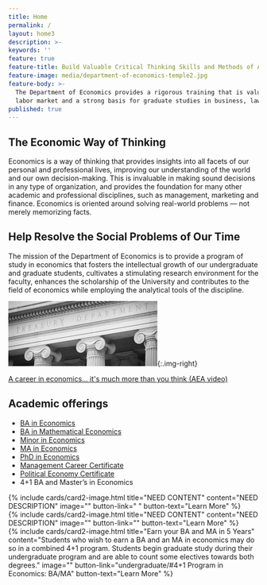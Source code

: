 ```yaml
---
title: Home
permalink: /
layout: home3
description: >- 
keywords: ''
feature: true
feature-title: Build Valuable Critical Thinking Skills and Methods of Analysis
feature-image: media/department-of-economics-temple2.jpg
feature-body: >-
  The Department of Economics provides a rigorous training that is valuable in the competitive
  labor market and a strong basis for graduate studies in business, law and the social sciences.
published: true
---
```

## The Economic Way of Thinking
Economics is a way of thinking that provides insights into all facets of our personal and professional lives, improving our understanding of the world and our own decision-making. This is invaluable in making sound decisions in any type of organization, and provides the foundation for many other academic and professional disciplines, such as management, marketing and finance. Economics is oriented around solving real-world  problems — not merely memorizing facts.

## Help Resolve the Social Problems of Our Time
The mission of the Department of Economics is to provide a program of study in economics that fosters the intellectual growth of our undergraduate and graduate students, cultivates a stimulating research environment for the faculty, enhances the scholarship of the University and contributes to the field of economics while employing the analytical tools of the discipline. 

[![AEA video](https://github.com/TULiberalArts/Economics/blob/master/media/resized%20Treasury%20Image%201-1024x448.png)](https://www.aeaweb.org/video/career_in_economics.php){:.img-right}

[A career in economics... it's much more than you think (AEA video) ](https://www.aeaweb.org/video/career_in_economics.php)

## Academic offerings

 - [BA in Economics](http://bulletin.temple.edu/undergraduate/liberal-arts/economics/ba-economics/)
 - [BA in Mathematical Economics](http://bulletin.temple.edu/undergraduate/liberal-arts/economics/ba-mathematical-economics/)
 - [Minor in Economics](http://bulletin.temple.edu/undergraduate/liberal-arts/economics/minor-economics/)
 - [MA in Economics](http://bulletin.temple.edu/graduate/scd/cla/economics-ma/)
 - [PhD in Economics](http://bulletin.temple.edu/graduate/scd/cla/economics-phd/)
 - [Management Career Certificate](http://bulletin.temple.edu/undergraduate/liberal-arts/economics/management-career-certificate/)
 - [Political Economy Certificate](http://bulletin.temple.edu/undergraduate/liberal-arts/economics/certificate-political-economy/)
 - 4+1 BA and Master’s in Economics

<div class="row row-wide">
  <div class="col m12 l4">{% include cards/card2-image.html 
    title="NEED CONTENT" 
    content="NEED DESCRIPTION" 
    image="" 
    button-link=" " 
    button-text="Learn More" %}
  </div>
  <div class="row row-wide">
    <div class="col m12 l4">{% include cards/card2-image.html 
      title="NEED CONTENT" 
      content="NEED DESCRIPTION" 
      image="" 
      button-link="" 
      button-text="Learn More" %}
    </div>
    <div class="row row-wide">
      <div class="col m12 l4">{% include cards/card2-image.html 
        title="Earn your BA and MA in 5 Years" 
        content="Students who wish to earn a BA and an MA in economics may do so in a combined 4+1 program. Students begin graduate study during their undergraduate program and are able to count some electives towards both degrees." 
        image="" 
        button-link="undergraduate/#4+1 Program in Economics: BA/MA" 
        button-text="Learn More" %}
      </div>
</div>
